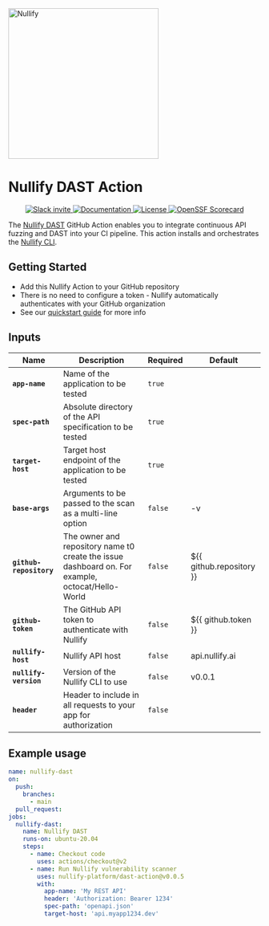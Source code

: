 <a href="https://nullify.ai">
  <img src="https://uploads-ssl.webflow.com/6492db86d53f84f396b6623d/64dad6c12b98dee05eb08088_nullify%20logo.png" alt="Nullify" width="300"/>
</a>

# Nullify DAST Action

<p align="center">
  <a href="https://join.slack.com/t/nullifycommunity/shared_invite/zt-1ve4xgket-PfkFjSDJK_kG8l~OA_GXUg">
      <img src="https://img.shields.io/badge/Slack-10%2B%20members-black" alt="Slack invite" />
  </a>
  <a href="https://docs.nullify.ai/features/api-scanning/cli/">
      <img src="https://img.shields.io/badge/docs-docs.nullify.ai-purple" alt="Documentation" />
  </a>
  <a href="https://opensource.org/licenses/MIT">
      <img src="https://img.shields.io/badge/License-MIT-yellow.svg" alt="License" />
  </a>
  <a href="https://securityscorecards.dev/viewer/?uri=github.com/Nullify-Platform/dast-action">
      <img src="https://api.securityscorecards.dev/projects/github.com/Nullify-Platform/dast-action/badge" alt="OpenSSF Scorecard" />
  </a>
</p>

The [Nullify DAST](https://docs.nullify.ai/features/api-scanning) GitHub Action enables you to integrate continuous API fuzzing and DAST into your CI pipeline. This action installs and orchestrates the [Nullify CLI](https://github.com/Nullify-Platform/cli).

## Getting Started
 * Add this Nullify Action to your GitHub repository
 * There is no need to configure a token - Nullify automatically authenticates with your GitHub organization
 * See our [quickstart guide](https://docs.nullify.ai/features/dynamic-testing) for more info

## Inputs

| Name                    | Description                                                                                      | Required | Default                  |
|-------------------------|--------------------------------------------------------------------------------------------------|----------|--------------------------|
| **`app-name`**          | Name of the application to be tested                                                             | `true`   |                          |
| **`spec-path`**         | Absolute directory of the API specification to be tested                                         | `true`   |                          |
| **`target-host`**       | Target host endpoint of the application to be tested                                             | `true`   |                          |
| **`base-args`**         | Arguments to be passed to the scan as a multi-line option                                        | `false`  | -v                       |
| **`github-repository`** | The owner and repository name t0 create the issue dashboard on. For example, octocat/Hello-World | `false`  | ${{ github.repository }} |
| **`github-token`**      | The GitHub API token to authenticate with Nullify                                                | `false`  | ${{ github.token }}      |
| **`nullify-host`**      | Nullify API host                                                                                 | `false`  | api.nullify.ai           |
| **`nullify-version`**   | Version of the Nullify CLI to use                                                                | `false`  | v0.0.1                   |
| **`header`**            | Header to include in all requests to your app for authorization                                  | `false`  |                          |

## Example usage

```yaml
name: nullify-dast
on:
  push:
    branches:
      - main
  pull_request:
jobs:
  nullify-dast:
    name: Nullify DAST
    runs-on: ubuntu-20.04
    steps:
      - name: Checkout code
        uses: actions/checkout@v2
      - name: Run Nullify vulnerability scanner
        uses: nullify-platform/dast-action@v0.0.5
        with:
          app-name: 'My REST API'
          header: 'Authorization: Bearer 1234'
          spec-path: 'openapi.json'
          target-host: 'api.myapp1234.dev'
```
